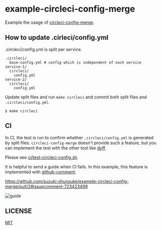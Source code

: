 # example-circleci-config-merge

Example the usage of [circleci-config-merge](https://github.com/suzuki-shunsuke/circleci-config-merge).

## How to update .cirleci/config.yml

.circleci/config.yml is split per service.

```
.circleci/
  base-config.yml # config which is independent of each service
service-1/
  circleci/
    config.yml
service-2/
  circleci/
    config.yml
```

Update split files and run `make circleci` and commit both split files and `.circleci/config.yml`.

```
$ make circleci
```

## CI

In CI, the test is run to confirm whether `.circleci/config.yml` is generated by split files.
`circleci-config-merge` doesn't provide such a feature, but you can implement the test with the other tool like [dyff](https://github.com/homeport/dyff).

Please see [ci/test-circleci-config.sh](ci/test-circleci-config.sh).

It is helpful to send a guide when CI fails.
In this example, this feature is implemented with [github-comment](https://github.com/suzuki-shunsuke/github-comment).

https://github.com/suzuki-shunsuke/example-circleci-config-merge/pull/2#issuecomment-723423499

![guide](https://user-images.githubusercontent.com/13323303/98437737-120a3780-2128-11eb-878b-ffd244ffdf17.png)

## LICENSE

[MIT](LICNSE)
